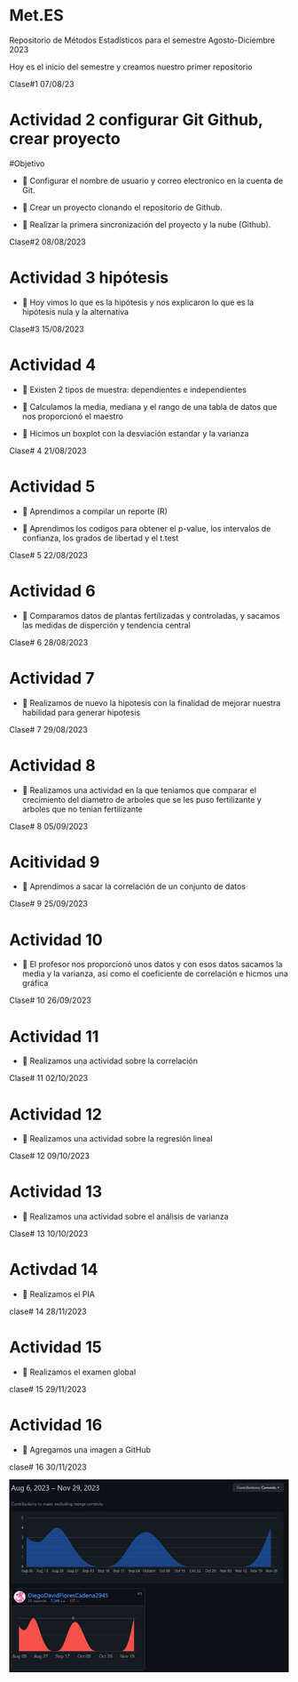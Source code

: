 # Met.ES
Repositorio de Métodos Estadísticos para el semestre Agosto-Diciembre 2023

Hoy es el inicio del semestre y creamos nuestro primer repositorio

Clase#1 07/08/23

# Actividad 2 configurar Git Github, crear proyecto

#Objetivo

+ :dart: Configurar el nombre de usuario y correo electronico en la cuenta de Git.

+ :dart: Crear un proyecto clonando el repositorio de Github.

+ :dart: Realizar la primera sincronización del proyecto y la nube (Github).

Clase#2 08/08/2023

# Actividad 3 hipótesis

+ :dart: Hoy vimos lo que es la hipótesis y nos explicaron lo que es la hipótesis nula y la alternativa

Clase#3 15/08/2023

# Actividad 4

+ :dart: Existen 2 tipos de muestra: dependientes e independientes

+ :dart: Calculamos la media, mediana y el rango de una tabla de datos que nos proporcionó el maestro

+ :dart: Hicimos un boxplot con la desviación estandar y la varianza

Clase# 4 21/08/2023

# Actividad 5

+ :dart: Aprendimos a compilar un reporte (R)

+ :dart: Aprendimos los codigos para obtener el p-value, los intervalos de confianza, los grados de libertad y el t.test

Clase# 5 22/08/2023

# Actividad 6

+ :dart: Comparamos datos de plantas fertilizadas y controladas, y sacamos las medidas de disperción y tendencia central

Clase# 6 28/08/2023

# Actividad 7

+ :dart: Realizamos de nuevo la hipotesis con la finalidad de mejorar nuestra habilidad para generar hipotesis

Clase# 7 29/08/2023

# Actividad 8

+ :dart: Realizamos una actividad en la que teniamos que comparar el crecimiento del diametro de arboles que se les puso fertilizante y arboles que no tenian fertilizante

Clase# 8 05/09/2023

# Acitividad 9

+ :dart: Aprendimos a sacar la correlación de un conjunto de datos

Clase# 9 25/09/2023

# Actividad 10

+ :dart: El profesor nos proporcionó unos datos y con esos datos sacamos la media y la varianza, asi como el coeficiente de correlación e hicmos una gráfica

Clase# 10 26/09/2023

# Actividad 11

+ :dart: Realizamos una actividad sobre la correlación

Clase# 11 02/10/2023

# Actividad 12

+ :dart: Realizamos una actividad sobre la regresión lineal

Clase# 12 09/10/2023

# Actividad 13

+ :dart: Realizamos una actividad sobre el análisis de varianza

Clase# 13 10/10/2023

# Activdad 14

+ :dart: Realizamos el PIA

clase# 14 28/11/2023

# Actividad 15

+ :dart: Realizamos  el examen global

clase# 15 29/11/2023

# Actividad 16

+ :dart: Agregamos una imagen a GitHub

clase# 16 30/11/2023

![](https://github.com/DiegoDavidFloresCadena2945/Met.ES/blob/main/Gr%C3%A1fica%20de%20Diego.JPG)
